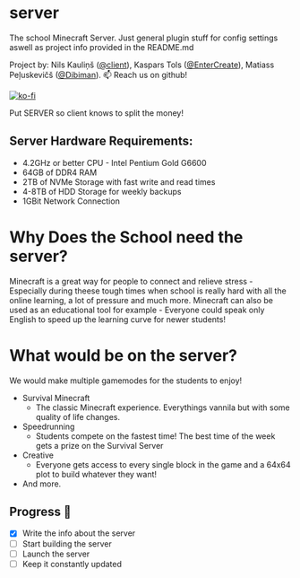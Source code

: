 # server

The school Minecraft Server.
Just general plugin stuff for config settings aswell as project info provided in the README.md

Project by: Nils Kauliņš ([@client](http://github.com/client)), Kaspars Tols ([@EnterCreate](http://github.com/EnterCreate)), Matiass Peļuskevičš ([@Dibiman](http://github.com/Dibiman)).
📫 Reach us on github! 

[![ko-fi](https://www.ko-fi.com/img/githubbutton_sm.svg)](https://ko-fi.com/Q5Q12WY9S)

Put SERVER so client knows to split the money!

## Server Hardware Requirements:
* 4.2GHz or better CPU - Intel Pentium Gold G6600
* 64GB of DDR4 RAM
* 2TB of NVMe Storage with fast write and read times
* 4-8TB of HDD Storage for weekly backups
* 1GBit Network Connection

# Why Does the School need the server?
Minecraft is a great way for people to connect and relieve stress - Especially during theese tough times when school is really hard with all the online learning, a lot of pressure and much more. Minecraft can also be used as an educational tool for example - Everyone could speak only English to speed up the learning curve for newer students!

# What would be on the server?
We would make multiple gamemodes for the students to enjoy!
* Survival Minecraft
  * The classic Minecraft experience. Everythings vannila but with some quality of life changes.
* Speedrunning
  * Students compete on the fastest time! The best time of the week gets a prize on the Survival Server
* Creative
  * Everyone gets access to every single block in the game and a 64x64 plot to build whatever they want!
* And more.

## Progress 🚧

- [x] Write the info about the server
- [ ] Start building the server
- [ ] Launch the server
- [ ] Keep it constantly updated
